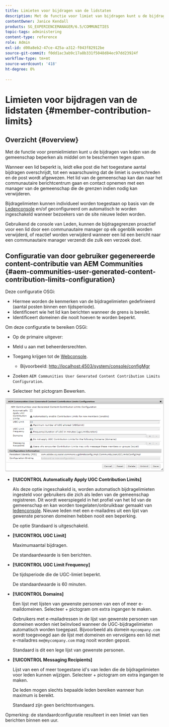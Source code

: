 ```yaml
---
title: Limieten voor bijdragen van de lidstaten
description: Met de functie voor limiet van bijdragen kunt u de bijdragen beperken om te beschermen tegen spam
contentOwner: Janice Kendall
products: SG_EXPERIENCEMANAGER/6.5/COMMUNITIES
topic-tags: administering
content-type: reference
role: Admin
exl-id: d00a8eb2-47ce-425a-a312-f043f82912be
source-git-commit: f0dd1ac3ab9c17a8b331f5048d84ec97dd23924f
workflow-type: tm+mt
source-wordcount: '418'
ht-degree: 0%

---
```


# Limieten voor bijdragen van de lidstaten {#member-contribution-limits}

## Overzicht {#overview}

Met de functie voor premielimieten kunt u de bijdragen van leden van de gemeenschap beperken als middel om te beschermen tegen spam.

Wanneer een lid beperkt is, leidt elke post die het toegestane aantal bijdragen overschrijdt, tot een waarschuwing dat de limiet is overschreden en de post wordt afgewezen. Het lid van de gemeenschap kan dan naar het communautaire berichtcentrum gaan en contact opnemen met een manager van de gemeenschap die de grenzen indien nodig kan verwijderen.

Bijdragelimieten kunnen individueel worden toegestaan op basis van de [Ledenconsole](members.md) en/of geconfigureerd om automatisch te worden ingeschakeld wanneer bezoekers van de site nieuwe leden worden.

Gebruikend de console van Leden, kunnen de bijdragegrenzen proactief voor een lid door een communautaire manager op elk ogenblik worden verwijderd, of reactief worden verwijderd wanneer een lid een bericht naar een communautaire manager verzendt die zulk een verzoek doet.

## Configuratie van door gebruiker gegenereerde content-contributie van AEM Communities {#aem-communities-user-generated-content-contribution-limits-configuration}

Deze configuratie OSGi:

* Hiermee worden de kenmerken van de bijdragelimieten gedefinieerd (aantal posten binnen een tijdsperiode).
* Identificeert wie het lid kan berichten wanneer de grens is bereikt.
* Identificeert domeinen die nooit hoeven te worden beperkt.

Om deze configuratie te bereiken OSGi:

* Op de primaire uitgever:
* Meld u aan met beheerdersrechten.
* Toegang krijgen tot de [Webconsole](../../help/sites-deploying/configuring-osgi.md).

   * Bijvoorbeeld: [http://localhost:4503/system/console/configMgr](http://localhost:4503/system/console/configMgr)

* Zoeken `AEM Communities User Generated Content Contribution Limits Configuration`.
* Selecteer het pictogram Bewerken.

![configure-Limieten](assets/configure-limits.png)

* **[!UICONTROL Automatically Apply UGC Contribution Limits]**

  Als deze optie ingeschakeld is, worden automatisch bijdragelimieten ingesteld voor gebruikers die zich als leden van de gemeenschap registreren. Dit wordt weerspiegeld in het profiel van het lid van de gemeenschap en kan worden toegelaten/onbruikbaar gemaakt van [ledenconsole](members.md). Nieuwe leden met een e-mailadres uit een lijst van gewenste personen domeinen hebben nooit een beperking.

  De optie Standaard is uitgeschakeld.

* **[!UICONTROL UGC Limit]**

  Maximumaantal bijdragen.

  De standaardwaarde is tien berichten.

* **[!UICONTROL UGC Limit Frequency]**

  De tijdsperiode die de UGC-limiet beperkt.

  De standaardwaarde is 60 minuten.

* **[!UICONTROL Domains]**

  Een lijst met lijsten van gewenste personen van een of meer e-maildomeinen. Selecteer + pictogram om extra ingangen te maken.

  Gebruikers met e-mailadressen in de lijst van gewenste personen van domeinen worden niet beïnvloed wanneer de UGC-bijdragelimieten automatisch worden toegepast. Bijvoorbeeld als domein `mycompany.com` wordt toegevoegd aan de lijst met domeinen en vervolgens een lid met e-mailadres `me@mycompany.com` mag nooit worden gepost.

  Standaard is dit een lege lijst van gewenste personen.

* **[!UICONTROL Messaging Recipients]**

  Lijst van een of meer toegestane id&#39;s van leden die de bijdragelimieten voor leden kunnen wijzigen. Selecteer + pictogram om extra ingangen te maken.

  De leden mogen slechts bepaalde leden bereiken wanneer hun maximum is bereikt.

  Standaard zijn geen berichtontvangers.

Opmerking: de standaardconfiguratie resulteert in een limiet van tien berichten binnen een uur.
